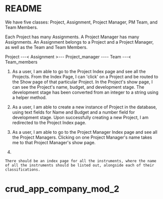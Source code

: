 # README
We have five classes: Project, Assignment, Project Manager, PM Team, and Team Members. 

Each Project has many Assignments.  A Project Manager has many Assignments.  An Assignment belongs to a Project and a Project Manager, as well as the Team and Team Members.  
  
Project ---< Assignment >--- Project_manager ---- Team ---< Team_members

1) As a user, I am able to go to the Project Index page and see all the Projects.  From the Index Page, I can 'click' on a Project and be routed to the Show page of that particular Project.  In the Project's show page, I can see the Project's name, budget, and development stage.  The development stage has been converted from an integer to a string using a helper method.  

2) As a user, I am able to create a new instance of Project in the database, using text fields for Name and Budget and a number field for development stage.  Upon successfully creating a new Project, I am redirected to the Project Index page.

3) As a user, I am able to go to the Project Manager Index page and see all the Project Managers.  Clicking on one Project Manager's name takes me to that Project Manager's show page.


4) 

    There should be an index page for all the instruments, where the name of all the instruments should be listed out, alongside each of their classifications.
# crud_app_company_mod_2
